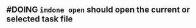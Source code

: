 ## #DOING `imdone open` should open the current or selected task file
<!-- 
#task
created:2023-10-07T18:22:56.648Z
group:"Ungrouped Tasks"
story-id:`imdone-open`-should-open-current-or-selected-task-in-editor
task-id:zJ3Ab
order:-40
branch:story/`imdone-open`-should-open-current-or-selected-task-in-editor/task/`imdone-open`-should-open-the-current-or-selected-task-file
-->